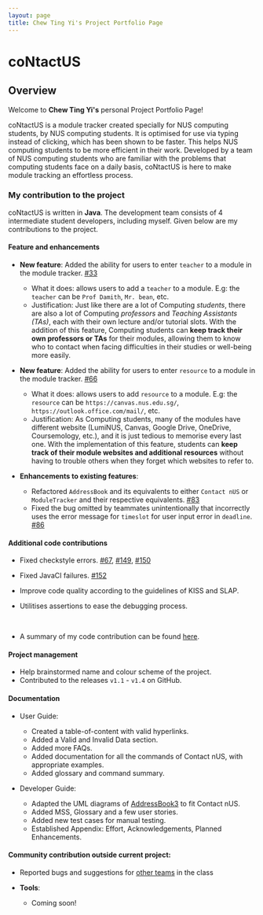```yaml
---
layout: page
title: Chew Ting Yi's Project Portfolio Page
---
```


# coNtactUS

## Overview

Welcome to **Chew Ting Yi's** personal Project Portfolio Page!

coNtactUS is a module tracker created specially for NUS computing students, by NUS computing students. It is optimised
for use via typing instead of clicking, which has been shown to be faster. This helps NUS computing students to be more
efficient in their work. Developed by a team of NUS computing students who are familiar with the problems that computing
students face on a daily basis, coNtactUS is here to make module tracking an effortless process.

### My contribution to the project

coNtactUS is written in **Java**. The development team consists of 4 intermediate student developers, including myself. 
Given below are my contributions to the project.

#### Feature and enhancements

* **New feature**: Added the ability for users to enter `teacher` to a module in the module tracker.
[#33](https://github.com/AY2223S2-CS2103T-W10-1/tp/pull/33)
  * What it does: allows users to add a `teacher` to a module. E.g: the `teacher` can be `Prof Damith`, `Mr. bean`, etc.
  * Justification: Just like there are a lot of Computing _students_, there are also a lot of Computing _professors_ and
  _Teaching Assistants (TAs)_, each with their own lecture and/or tutorial slots. With the addition of this feature,
  Computing students can **keep track their own professors or TAs** for their modules, allowing them to know who to
  contact when facing difficulties in their studies or well-being more easily.

* **New feature**: Added the ability for users to enter `resource` to a module in the module tracker.
[#66](https://github.com/AY2223S2-CS2103T-W10-1/tp/pull/66)
  * What it does: allows users to add `resource` to a module. E.g: the `resource` can be `https://canvas.nus.edu.sg/`,
  `https://outlook.office.com/mail/`, etc.
  * Justification: As Computing students, many of the modules have different website (LumiNUS, Canvas, Google Drive,
  OneDrive, Coursemology, etc.), and it is just tedious to memorise every last one. With the implementation of this
  feature, students can **keep track of their module websites and additional resources** without having to trouble
  others when they forget which websites to refer to.

* **Enhancements to existing features**:
  * Refactored `AddressBook` and its equivalents to either `Contact nUS` or `ModuleTracker` and their respective
    equivalents. [#83](https://github.com/AY2223S2-CS2103T-W10-1/tp/pull/83)
  * Fixed the bug omitted by teammates unintentionally that incorrectly uses the error message for `timeslot` for
  user input error in `deadline`. [#86](https://github.com/AY2223S2-CS2103T-W10-1/tp/pull/86)
 

#### Additional code contributions
* Fixed checkstyle errors. [#67](https://github.com/AY2223S2-CS2103T-W10-1/tp/pull/67),
[#149](https://github.com/AY2223S2-CS2103T-W10-1/tp/pull/149),
[#150](https://github.com/AY2223S2-CS2103T-W10-1/tp/pull/150)

* Fixed JavaCI failures. [#152](https://github.com/AY2223S2-CS2103T-W10-1/tp/pull/152)

* Improve code quality according to the guidelines of KISS and SLAP.

* Utilitises assertions to ease the debugging process.

<br>

* A summary of my code contribution can be found [here](https://nus-cs2103-ay2223s2.github.io/tp-dashboard/?search=tingyic&sort=groupTitle&sortWithin=title&timeframe=commit&mergegroup=&groupSelect=groupByRepos&breakdown=true&checkedFileTypes=docs~functional-code~test-code~other&since=2023-02-17&tabOpen=true&tabType=authorship&tabAuthor=tingyic&tabRepo=AY2223S2-CS2103T-W10-1%2Ftp%5Bmaster%5D&authorshipIsMergeGroup=false&authorshipFileTypes=docs~functional-code~test-code&authorshipIsBinaryFileTypeChecked=false&authorshipIsIgnoredFilesChecked=false).

#### Project management
* Help brainstormed name and colour scheme of the project.
* Contributed to the releases `v1.1` - `v1.4` on GitHub.

#### Documentation

* User Guide:
  * Created a table-of-content with valid hyperlinks.
  * Added a Valid and Invalid Data section.
  * Added more FAQs.
  * Added documentation for all the commands of Contact nUS, with appropriate examples.
  * Added glossary and command summary.

* Developer Guide:
  * Adapted the UML diagrams of [AddressBook3]() to fit Contact nUS.
  * Added MSS, Glossary and a few user stories.
  * Added new test cases for manual testing.
  * Established Appendix: Effort, Acknowledgements, Planned Enhancements.

#### Community contribution outside current project:

* Reported bugs and suggestions for [other teams](https://github.com/tingyic/ped/issues) in the class

* **Tools**:
  * Coming soon!
